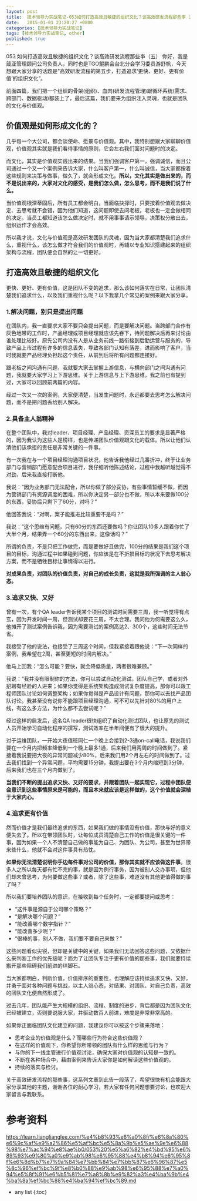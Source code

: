 ```yaml
---
layout: post
title:  技术领导力实战笔记-053如何打造高效且敏捷的组织文化？谈高效研发流程那些亊（五）
date:   2015-01-01 23:20:27 +0800
categories: [技术领导力实战笔记]
tags: [技术领导力实战笔记, other]
published: true
---
```




053 如何打造高效且敏捷的组织文化？谈高效研发流程那些亊（五）
你好，我是箴亚管理顾问公司负责人，同时也是TGO鲲鹏会台北分会学习委员游舒帆，今天想跟大家分享的话题是“高效研发流程的第五步，打造追求‘更快、更好、更有价值’的组织文化”。

前面四篇，我们把一个组织的骨架(组织)、血肉(研发流程管理)跟循环系统(需求、跨部门、数据驱动)都装上了，最后这篇，我们要来为组织注入灵魂，也就是团队的文化与价值观。

## 价值观是如何形成文化的？

几乎每一个大公司，都会谈使命、愿景与价值观。其中，我特别想跟大家聊聊价值观，价值观其实就是我们看待事情的原则，它会左右我们面对问题时的决定。

而文化，其实是价值观实践出来的结果。当我们强调客户第一，强调诚信，而且公司通过一个又一个案例来告诉大家，什么叫客户第一，什么叫诚信，当大家都按着这些规则来决策与做事，做久了，就会形成文化。**所以，文化其实是做出来的，而不是说出来的，大家对文化的感受，是我们怎么做，怎么思考，而不是我们说了什么。**

当价值观根深蒂固后，所有员工都会明白，当面临抉择时，只要按着价值观去做决定、去思考就不会错，因为他们知道，这问题即使去问老板，老板也一定会做相同的决定。当员工都知道该怎么做决定时，就不用事事请示领导，决策权分散出去，组织运作才会高效。

所以我才说，文化与价值观是高效研发团队的灵魂，因为当大家都清楚我们追求什么，重视什么，该怎么做才符合我们的价值观时，再辅以专业知识搭建起来的组织架构与流程，团队便会自然的让一切更好。

## 打造高效且敏捷的组织文化

更快、更好、更有价值，这是团队不变的追求，那么该如何落实在日常，让团队清楚我们追求什么，以及我们重视什么呢？以下我拿几个常见的案例来跟大家分享。

### 1.解决问题，别只是提出问题

在团队内，我一直要求大家不要只会提出问题，而是要解决问题。当跨部门合作有灰色地带的工作时，产品经理或项目经理就应该先吞下，待问题解决后再来讨论由谁处理比较好。原先公司内没有人是从业务前线一路衔接到后勤运营与服务的，导致产品上市过程有许多的信息丢失，导致各部门认知有落差，进而影响了客户，当时我就要产品经理负担起这个责任，从前到后将所有问题都连接好。

跟老板之间沟通有问题，我就要大家去掌握上游信息，与横向部门之间沟通有问题，我就要大家学习上下游思维。关于上游信息与上下游思维，我之前也有提到过，大家可以回顾前两篇的内容。

经过一次又一次的案例，大家便清楚，当发生问题时，永远都要去思考怎么解决问题，而不是把问题丢给别人解决。

### 2.具备主人翁精神

在整个团队中，我对leader、项目经理、产品经理、资深员工的要求是显著严格的，因为我认为这些人是榜样，也是传递团队价值观跟文化的载体。所以让他们认清他们该承担的责任是非常关键的一件事。

有一次我在与一个项目经理沟通项目状况，他告诉我他经过几番折冲，终于让业务部门与营销部门愿意配合项目进行，我仔细听他陈述结论，过程中我越听越觉得不对劲，后来我直接打断他。

我说：“因为业务部门无法配合，所以你做了部分妥协，有些事情暂缓不做，而因为营销部门有资源调度的困难，所以你决定另一部分也不做，所以本来要做100分的东西，妥协后只剩下了60分，对吗？”

他回答我说：“对啊，案子能推进比较重要不是吗？”

我说：“这个思维有问题，只有60分的东西还要做吗？你让团队10多人跟着你忙了大半个月，结果弄一个60分的东西出来，这像话吗？”

所谓的负责，不是只把工作做完，而是要做好且做完，100分的结果是我们这个项目的目标，沟通过程中如果碰到问题，你应该是在不折损目标的状况下去思考解决方案，而不是牺牲目标让事情得以进行。

**对成果负责，对团队的价值负责，对自己的成长负责，这就是我所强调的主人翁心态。**

### 3.追求又快、又好

曾有一次，有个QA leader告诉我某个项目的测试时间需要三周，我一听觉得有点玄，因为开发时间一周，但测试却要花三周，不太合理。我问他为何需要这么久，他摊开了测试案例告诉我，因为需要测试的案例高达2、300个，这些时间无法节省。

我接受了他的说法，也接受了三周这个时间，但我紧接着跟他说：“下一次同样的案例，我希望在2周，甚至更短的时间内解决。”

他马上回我：“怎么可能？要快，就会降低质量，两者很难兼顾。”

我说：“我并没有限制你的方法，你可以尝试自动化测试，团队自己学，或者对外招聘有经验的人进来；如果你觉得是系统架构造成测试复杂度提高，那你可以跟工程师团队讨论如何调整架构；如果你觉得是产品设计有问题，那你可以去找产品团队讨论。我甚至没有说你不能跟项目经理沟通，可不可以先针对80%的用户上线，有这么多方法，为什么都不去尝试呢？”

经过这样的启发后，这名QA leader很快组织了自动化测试团队，也让原先的测试人员开始学习自动化程序的撰写，测试效率在半年间便有了很大的提升。

对于运维团队，一开始大夜值班同仁一个晚上会接到2-3通on-call电话，我说我们要在一个月内把频率降低到一个晚上最多1通，后来我们用两周的时间做到了。紧接着我说要把大夜的异常问题减少80%，后来我们用2个月左右的时间做到了。过去我们找到一个异常问题，平均需要15分钟，我提出要在3个月内缩短到3分钟，后来我们也在三个月内做到了。

**当我们不断的提出追求又快、又好的要求，并跟着团队一起实现它，过程中团队便会意识到这些事情原来是可能的，而且本来就应该是这样做的，这个价值就会深植于大家内心。**

### 4.追求更有价值

然而价值才是我们最终追求的东西，如果我们做的事情没有价值，那快与好的意义便失去了。所以在带领团队时，让每位成员清楚自己工作的价值是很关键的一件事，因为如果一个人不清楚自己做的事能为自己、为团队、为公司，甚至为世界带来些什么，他就不会对这件事具有热忱。

**如果你无法清楚说明你手边每件事对公司的价值，那你其实就不应该做这件事**。很多人之所以每天都有忙不完的事，就是因为例行事务，因为被别人交办事项，但他们却未曾思考，为何要做这些事？或者，除了这些事，难道没有其他更值得做的事了吗？

所以我们要培养团队的意识，在接收到每个任务时，一定都要提问或思考：

* “这件事是源自于公司哪个策略？”
* “是解决哪个问题？”
* “能改善哪个数字指针？”
* “能改善多少呢？”
* “很棒的事，别人不做，我们要不要自己来做？”

这些问题看似尖锐，但却是关键中的关键，如果我们无法回答这些问题，又依据什么来判断工作的优先级呢？而为了让团队专注于更有价值的那些事，我们就要持续搬开那些阻碍我们前进的绊脚石。

当大家都明白，判断价值，价值排序的重要性，也理解应该持续追求又快、又好，并勇于面对各种问题与挑战，以主人翁心态，对结果、对团队、对自己负责，高效的团队文化便自然形成了。

过去几年，团队能产生大规模的组织、流程、制度的进步，背后都是因为团队文化已经被建立，否则要说服大家，并驱动数百人前进，难度是非常非常高的。

如果你正面临团队文化建立的问题，我建议你可以按这个步骤来落地：

* 思考企业的价值观是什么？而哪些行为符合这些价值观？
* 在这样的价值观下，你希望你所带领的团队有什么样的思维与行为？
* 与你的下一线主管进行价值观讨论，确保大家对价值观的认知是一致的。
* 不断在各种场合中，藉由案例来告诉大家你是如何解读这些价值观的。
* 持续的落实与检讨。

关于高效研发流程的那些事，这系列文章到此告一段落了，希望很快有机会能跟大家分享其他的主题，谢谢各位的耐心学习，若大家有任何问题想要讨论，也欢迎大家留言与我联系。




# 参考资料

https://learn.lianglianglee.com/%e4%b8%93%e6%a0%8f/%e6%8a%80%e6%9c%af%e9%a2%86%e5%af%bc%e5%8a%9b%e5%ae%9e%e6%88%98%e7%ac%94%e8%ae%b0/053%20%e5%a6%82%e4%bd%95%e6%89%93%e9%80%a0%e9%ab%98%e6%95%88%e4%b8%94%e6%95%8f%e6%8d%b7%e7%9a%84%e7%bb%84%e7%bb%87%e6%96%87%e5%8c%96%ef%bc%9f%e8%b0%88%e9%ab%98%e6%95%88%e7%a0%94%e5%8f%91%e6%b5%81%e7%a8%8b%e9%82%a3%e4%ba%9b%e4%ba%8a%ef%bc%88%e4%ba%94%ef%bc%89.md

* any list
{:toc}
